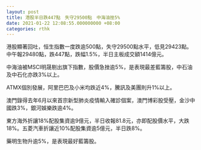 ```yaml
---
layout: post
title: 港股半日跌447點　失守29500點　中海油挫5%
date: 2021-01-22 12:08:55.000000000 +08:00
categories: rthk
---
```


港股顯著回吐，恒生指數一度跌逾500點，失守29500點水平，低見29423點。中午報29480點，跌447點，跌幅1.5%，半日主板成交額1414億元。

中海油被MSCI明晟剔出旗下指數，股價急挫逾5%，是表現最差藍籌股，中石油及中石化亦跌3%以上。

ATMX個別發展，阿里巴巴及小米均跌近4%，騰訊及美團則升1%以上。

澳門錄得去年6月以來首宗新型肺炎疫情輸入確診個案，澳門博彩股受壓，金沙中國跌3%，銀河娛樂跌逾4%。

東方海外折讓18%配股集資逾9億元，半日收報81.8元，亦即配股價水平，大跌18%。五菱汽車折讓近10%配股集資逾5億元，半日跌8%。

藥明生物升逾5%，是表現最好藍籌股。
